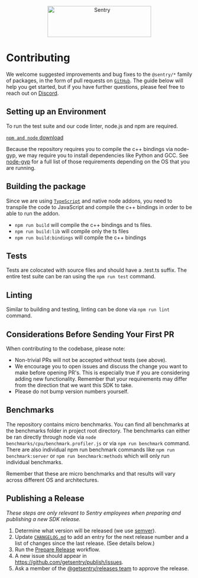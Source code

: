 <p align="center">
  <a href="https://sentry.io/?utm_source=github&utm_medium=logo" target="_blank">
    <img src="https://sentry-brand.storage.googleapis.com/sentry-wordmark-dark-280x84.png" alt="Sentry" width="280" height="84">
  </a>
</p>

# Contributing

We welcome suggested improvements and bug fixes to the `@sentry/*` family of packages, in the form of pull requests on [`GitHub`](https://github.com/getsentry/profiling-node). The guide below will help you get started, but if you have further questions, please feel free to reach out on [Discord](https://discord.gg/Ww9hbqr).

## Setting up an Environment

To run the test suite and our code linter, node.js and npm are required.

[`npm and node` download](https://docs.npmjs.com/downloading-and-installing-node-js-and-npm)

Because the repository requires you to compile the c++ bindings via node-gyp, we may require you to install dependencies like Python and GCC. See [node-gyp](https://github.com/nodejs/node-gyp#on-unix) for a full list of those requirements depending on the OS that you are running.

## Building the package

Since we are using [`TypeScript`](https://www.typescriptlang.org/) and native node addons, you need to transpile the code to JavaScript and compile the c++ bindings in order to be able to run the addon.

- `npm run build` will compile the c++ bindings and ts files.
- `npm run build:lib` will compile only the ts files
- `npm run build:bindings` will compile the c++ bindings

## Tests

Tests are colocated with source files and should have a .test.ts suffix. The entire test suite can be ran using the `npm run test` command.

## Linting

Similar to building and testing, linting can be done via `npm run lint` command.

## Considerations Before Sending Your First PR

When contributing to the codebase, please note:

- Non-trivial PRs will not be accepted without tests (see above).
- We encourage you to open issues and discuss the change you want to make before opening PR's. This is especially true if you are considering adding new functionality. Remember that your requirements may differ from the direction that we want this SDK to take.
- Please do not bump version numbers yourself.

## Benchmarks

The repository contains micro benchmarks. You can find all benchmarks at the benchmarks folder in project root directory. The benchmarks can either be ran directly through node via `node benchmarks/cpu/benchmark.profiler.js` or via `npm run benchmark` command. There are also individual npm run benchmark commands like `npm run benchmark:server` or `npm run benchmark:methods` which will only run individual benchmarks.

Remember that these are micro benchmarks and that results will vary across different OS and architectures.

## Publishing a Release

_These steps are only relevant to Sentry employees when preparing and publishing a new SDK release._

1. Determine what version will be released (we use [semver](https://semver.org)).
2. Update [`CHANGELOG.md`](https://github.com/getsentry/profiling-node/edit/master/CHANGELOG.md) to add an entry for the next release number and a list of changes since the last release. (See details below.)
3. Run the [Prepare Release](https://github.com/getsentry/profiling-node/actions/workflows/release.yml) workflow.
4. A new issue should appear in https://github.com/getsentry/publish/issues.
5. Ask a member of the [@getsentry/releases team](https://github.com/orgs/getsentry/teams/releases/members) to approve the release.
